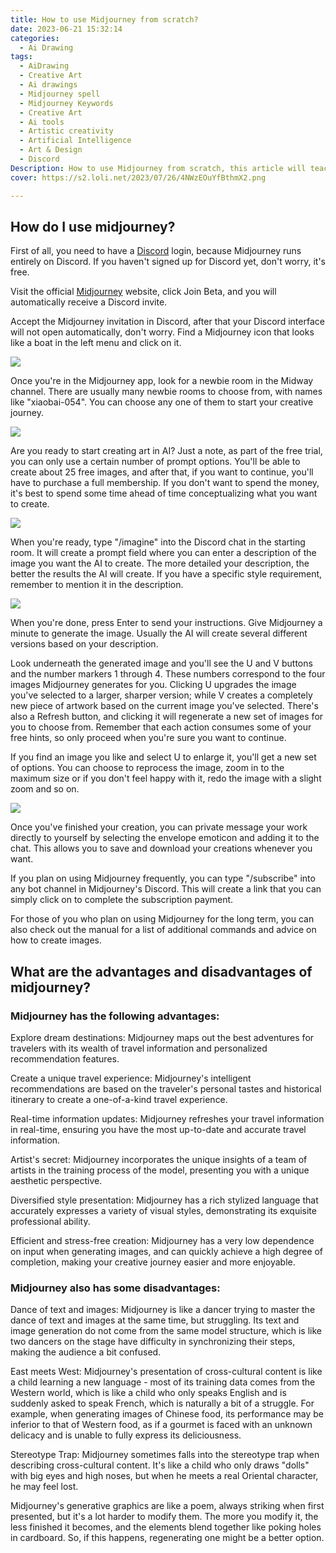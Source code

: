 ```yaml
---
title: How to use Midjourney from scratch?
date: 2023-06-21 15:32:14
categories:
  - Ai Drawing
tags: 
  - AiDrawing
  - Creative Art
  - Ai drawings
  - Midjourney spell
  - Midjourney Keywords
  - Creative Art
  - Ai tools
  - Artistic creativity
  - Artificial Intelligence
  - Art & Design
  - Discord
Description: How to use Midjourney from scratch, this article will teach you how to use this Ai tool!
cover: https://s2.loli.net/2023/07/26/4NWzEOuYfBthmX2.png

---
```

## How do I use midjourney?
First of all, you need to have a [Discord](https://discord.com/) login, because Midjourney runs entirely on Discord. If you haven't signed up for Discord yet, don't worry, it's free.

Visit the official [Midjourney](https://www.midjourney.com/home/?callbackUrl=%2Fapp%2F) website, click Join Beta, and you will automatically receive a Discord invite.

Accept the Midjourney invitation in Discord, after that your Discord interface will not open automatically, don't worry. Find a Midjourney icon that looks like a boat in the left menu and click on it.

![](https://s2.loli.net/2023/07/26/4NWzEOuYfBthmX2.png)

Once you're in the Midjourney app, look for a newbie room in the Midway channel. There are usually many newbie rooms to choose from, with names like "xiaobai-054". You can choose any one of them to start your creative journey.

![](https://s2.loli.net/2023/07/26/OSJFULkdh7ZfqpB.png)

Are you ready to start creating art in AI? Just a note, as part of the free trial, you can only use a certain number of prompt options. You'll be able to create about 25 free images, and after that, if you want to continue, you'll have to purchase a full membership. If you don't want to spend the money, it's best to spend some time ahead of time conceptualizing what you want to create.

![](https://s2.loli.net/2023/07/26/1TxOFhqG4kIts6r.png)

When you're ready, type "/imagine" into the Discord chat in the starting room. It will create a prompt field where you can enter a description of the image you want the AI to create. The more detailed your description, the better the results the AI will create. If you have a specific style requirement, remember to mention it in the description.

![](https://s2.loli.net/2023/07/26/zOYhQMTR4Fy6Aib.png)

When you're done, press Enter to send your instructions. Give Midjourney a minute to generate the image. Usually the AI will create several different versions based on your description.

Look underneath the generated image and you'll see the U and V buttons and the number markers 1 through 4. These numbers correspond to the four images Midjourney generates for you. Clicking U upgrades the image you've selected to a larger, sharper version; while V creates a completely new piece of artwork based on the current image you've selected. There's also a Refresh button, and clicking it will regenerate a new set of images for you to choose from. Remember that each action consumes some of your free hints, so only proceed when you're sure you want to continue.

If you find an image you like and select U to enlarge it, you'll get a new set of options. You can choose to reprocess the image, zoom in to the maximum size or if you don't feel happy with it, redo the image with a slight zoom and so on.

![](https://s2.loli.net/2023/07/26/kpQIFOy4YriwBNP.png)

Once you've finished your creation, you can private message your work directly to yourself by selecting the envelope emoticon and adding it to the chat. This allows you to save and download your creations whenever you want.

If you plan on using Midjourney frequently, you can type "/subscribe" into any bot channel in Midjourney's Discord. This will create a link that you can simply click on to complete the subscription payment.

For those of you who plan on using Midjourney for the long term, you can also check out the manual for a list of additional commands and advice on how to create images.

## What are the advantages and disadvantages of midjourney?

### Midjourney has the following advantages:

Explore dream destinations: Midjourney maps out the best adventures for travelers with its wealth of travel information and personalized recommendation features.

Create a unique travel experience: Midjourney's intelligent recommendations are based on the traveler's personal tastes and historical itinerary to create a one-of-a-kind travel experience.

Real-time information updates: Midjourney refreshes your travel information in real-time, ensuring you have the most up-to-date and accurate travel information.

Artist's secret: Midjourney incorporates the unique insights of a team of artists in the training process of the model, presenting you with a unique aesthetic perspective.

Diversified style presentation: Midjourney has a rich stylized language that accurately expresses a variety of visual styles, demonstrating its exquisite professional ability.

Efficient and stress-free creation: Midjourney has a very low dependence on input when generating images, and can quickly achieve a high degree of completion, making your creative journey easier and more enjoyable.

### Midjourney also has some disadvantages:

Dance of text and images: Midjourney is like a dancer trying to master the dance of text and images at the same time, but struggling. Its text and image generation do not come from the same model structure, which is like two dancers on the stage have difficulty in synchronizing their steps, making the audience a bit confused.

East meets West: Midjourney's presentation of cross-cultural content is like a child learning a new language - most of its training data comes from the Western world, which is like a child who only speaks English and is suddenly asked to speak French, which is naturally a bit of a struggle. For example, when generating images of Chinese food, its performance may be inferior to that of Western food, as if a gourmet is faced with an unknown delicacy and is unable to fully express its deliciousness.

Stereotype Trap: Midjourney sometimes falls into the stereotype trap when describing cross-cultural content. It's like a child who only draws "dolls" with big eyes and high noses, but when he meets a real Oriental character, he may feel lost.

Midjourney's generative graphics are like a poem, always striking when first presented, but it's a lot harder to modify them. The more you modify it, the less finished it becomes, and the elements blend together like poking holes in cardboard. So, if this happens, regenerating one might be a better option.

